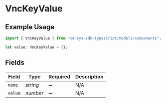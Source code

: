 # VncKeyValue

## Example Usage

```typescript
import { VncKeyValue } from "censys-sdk-typescript/models/components";

let value: VncKeyValue = {};
```

## Fields

| Field              | Type               | Required           | Description        |
| ------------------ | ------------------ | ------------------ | ------------------ |
| `name`             | *string*           | :heavy_minus_sign: | N/A                |
| `value`            | *number*           | :heavy_minus_sign: | N/A                |
